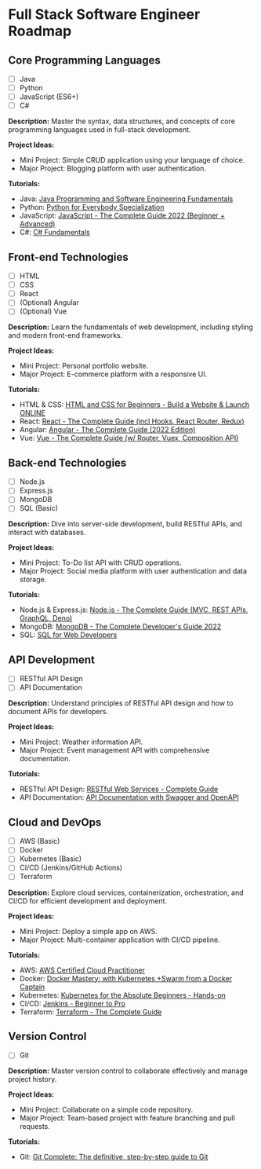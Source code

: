 # Full Stack Software Engineer Roadmap

## Core Programming Languages
- [ ] Java
- [ ] Python
- [ ] JavaScript (ES6+)
- [ ] C#

**Description:** Master the syntax, data structures, and concepts of core programming languages used in full-stack development.

**Project Ideas:**
- Mini Project: Simple CRUD application using your language of choice.
- Major Project: Blogging platform with user authentication.

**Tutorials:**
- Java: [Java Programming and Software Engineering Fundamentals](https://www.coursera.org/specializations/java-programming)
- Python: [Python for Everybody Specialization](https://www.coursera.org/specializations/python)
- JavaScript: [JavaScript - The Complete Guide 2022 (Beginner + Advanced)](https://www.udemy.com/course/javascript-the-complete-guide-2020-beginner-advanced/)
- C#: [C# Fundamentals](https://www.pluralsight.com/courses/c-sharp-fundamentals-dev)

## Front-end Technologies
- [ ] HTML
- [ ] CSS
- [ ] React
- [ ] (Optional) Angular
- [ ] (Optional) Vue
  
**Description:** Learn the fundamentals of web development, including styling and modern front-end frameworks.

**Project Ideas:**
- Mini Project: Personal portfolio website.
- Major Project: E-commerce platform with a responsive UI.

**Tutorials:**
- HTML & CSS: [HTML and CSS for Beginners - Build a Website & Launch ONLINE](https://www.udemy.com/course/html-css-complete-guide/)
- React: [React - The Complete Guide (incl Hooks, React Router, Redux)](https://www.udemy.com/course/react-the-complete-guide-incl-redux/)
- Angular: [Angular - The Complete Guide (2022 Edition)](https://www.udemy.com/course/the-complete-guide-to-angular-2/)
- Vue: [Vue - The Complete Guide (w/ Router, Vuex, Composition API)](https://www.udemy.com/course/vuejs-the-complete-guide/)

## Back-end Technologies
- [ ] Node.js
- [ ] Express.js
- [ ] MongoDB
- [ ] SQL (Basic)
  
**Description:** Dive into server-side development, build RESTful APIs, and interact with databases.

**Project Ideas:**
- Mini Project: To-Do list API with CRUD operations.
- Major Project: Social media platform with user authentication and data storage.

**Tutorials:**
- Node.js & Express.js: [Node.js - The Complete Guide (MVC, REST APIs, GraphQL, Deno)](https://www.udemy.com/course/nodejs-the-complete-guide/)
- MongoDB: [MongoDB - The Complete Developer's Guide 2022](https://www.udemy.com/course/mongodb-the-complete-developers-guide/)
- SQL: [SQL for Web Developers](https://www.udemy.com/course/sql-for-web-developers/)

## API Development
- [ ] RESTful API Design
- [ ] API Documentation
  
**Description:** Understand principles of RESTful API design and how to document APIs for developers.

**Project Ideas:**
- Mini Project: Weather information API.
- Major Project: Event management API with comprehensive documentation.

**Tutorials:**
- RESTful API Design: [RESTful Web Services - Complete Guide](https://www.udemy.com/course/restful-web-services/)
- API Documentation: [API Documentation with Swagger and OpenAPI](https://www.udemy.com/course/api-documentation-openapi-and-swagger/)

## Cloud and DevOps
- [ ] AWS (Basic)
- [ ] Docker
- [ ] Kubernetes (Basic)
- [ ] CI/CD (Jenkins/GitHub Actions)
- [ ] Terraform
  
**Description:** Explore cloud services, containerization, orchestration, and CI/CD for efficient development and deployment.

**Project Ideas:**
- Mini Project: Deploy a simple app on AWS.
- Major Project: Multi-container application with CI/CD pipeline.

**Tutorials:**
- AWS: [AWS Certified Cloud Practitioner](https://www.udemy.com/course/aws-certified-cloud-practitioner/)
- Docker: [Docker Mastery: with Kubernetes +Swarm from a Docker Captain](https://www.udemy.com/course/docker-mastery/)
- Kubernetes: [Kubernetes for the Absolute Beginners - Hands-on](https://www.udemy.com/course/kubernetes-docker/)
- CI/CD: [Jenkins - Beginner to Pro](https://www.udemy.com/course/jenkins-course/)
- Terraform: [Terraform - The Complete Guide](https://www.udemy.com/course/terraform-the-complete-guide-includes-aws-coding/)

## Version Control
- [ ] Git
  
**Description:** Master version control to collaborate effectively and manage project history.

**Project Ideas:**
- Mini Project: Collaborate on a simple code repository.
- Major Project: Team-based project with feature branching and pull requests.

**Tutorials:**
- Git: [Git Complete: The definitive, step-by-step guide to Git](https://www.udemy.com/course/git-complete/)
